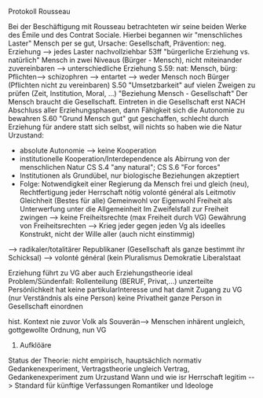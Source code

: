 Protokoll Rousseau

Bei der Beschäftigung mit Rousseau betrachteten wir seine beiden Werke des Émile und des Contrat Sociale.
Hierbei begannen wir
"menschliches Laster" Mensch per se gut, Ursache: Gesellschaft, Prävention: neg. Erziehung --> jedes Laster nachvollziehbar 53ff
"bürgerliche Erziehung vs. natürlich" Mensch in zwei Niveaus (Bürger - Mensch), nicht miteinander zuvereinbaren --> unterschiedliche Erziehung S.59: nat: Mensch, bürg: Pflichten--> schizophren --> entartet --> weder Mensch noch Bürger (Pflichten nicht zu vereinbaren) S.50
"Umsetzbarkeit" auf vielen Zweigen zu prüfen (Zeit, Institution, Moral, ...)
"Beziehung Mensch - Gesellschaft" Der Mensch braucht die Gesellschaft. Eintreten in die Gesellschaft erst NACH Abschluss aller Erziehungsphasen, dann Fähigkeit sich die Autonomie zu bewahren S.60
"Grund Mensch gut" gut geschaffen, schlecht durch Erziehung für andere statt sich selbst, will nichts so haben wie die Natur
Urzustand:
- absolute Autonomie --> keine Kooperation
- institutionelle Kooperation/Interdependence als Abirrung von der menschlichen Natur CS S.4 "any natural"; CS S.6 "For forces"
- Institutionen als Grundübel, nur biologische Beziehungen akzeptiert
- Folge: Notwendigkeit einer Regierung
da Mensch frei und gleich (neu), Rechtfertigung jeder Herrschaft nötig
volonté général als Leitmotiv
Gleichheit (Bestes für alle) Gemeinwohl vor Eigenwohl
Freiheit als Unterwerfung unter die Allgemeinheit
Im Zweifelsfall zur Freiheit zwingen
--> keine Freiheitsrechte (max Freiheit durch VG) Gewährung von Freiheitsrechten --> Krieg jeder gegen jeden
Vg als ideelles Konstrukt, nicht der Wille aller (auch nicht einstimmig)

--> radikaler/totalitärer Republikaner (Gesellschaft als ganze bestimmt ihr Schicksal) --> volonté général (kein Pluralismus Demokratie Liberalstaat

Erziehung führt zu VG
aber auch Erziehungstheorie ideal
Problem/Sündenfall: Rollenteilung (BERUF, Privat,...)
unzerteilte Persönlichkeit hat keine partikularInteresse und hat damit Zugang zu VG (nur Verständnis als eine Person) keine Privatheit ganze Person in Gesellschaft einordnen

hist. Kontext nie zuvor Volk als Souverän--> Menschen inhärent ungleich, gottgewollte Ordnung, nun VG
1. Aufklöäre

Status der Theorie: nicht empirisch, hauptsächlich normativ Gedankenexperiment, Vertragstheorie ungleich Vertrag, Gedankenexperiment zum Urzustand
Wann und wie isr Herrschaft legitim --> Standard für künftige Verfassungen
Romantiker und Ideologe
